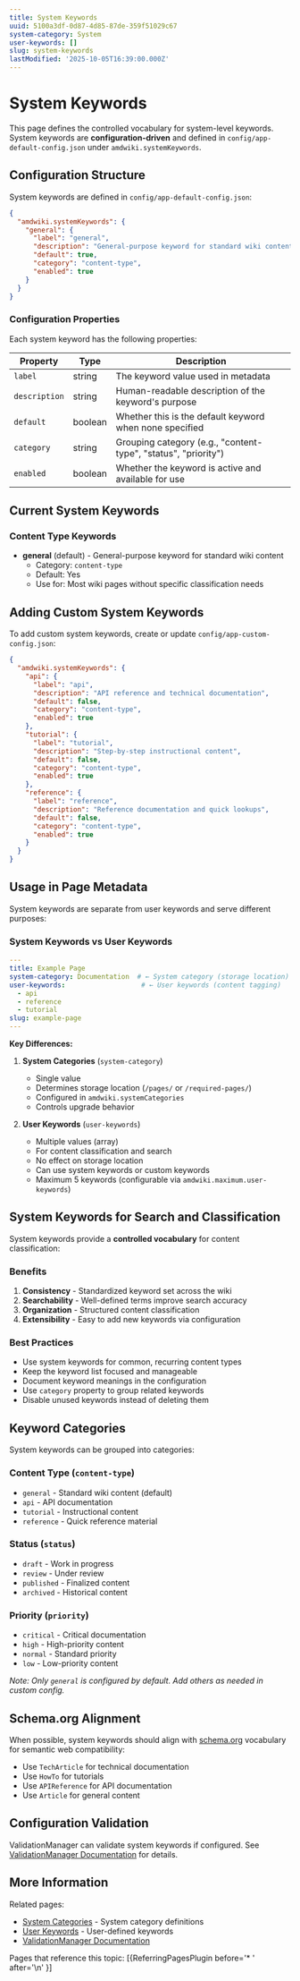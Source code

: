 ```yaml
---
title: System Keywords
uuid: 5100a3df-0d87-4d85-87de-359f51029c67
system-category: System
user-keywords: []
slug: system-keywords
lastModified: '2025-10-05T16:39:00.000Z'
---
```

# System Keywords

This page defines the controlled vocabulary for system-level keywords. System keywords are **configuration-driven** and defined in `config/app-default-config.json` under `amdwiki.systemKeywords`.

## Configuration Structure

System keywords are defined in `config/app-default-config.json`:

```json
{
  "amdwiki.systemKeywords": {
    "general": {
      "label": "general",
      "description": "General-purpose keyword for standard wiki content",
      "default": true,
      "category": "content-type",
      "enabled": true
    }
  }
}
```

### Configuration Properties

Each system keyword has the following properties:

| Property | Type | Description |
|----------|------|-------------|
| `label` | string | The keyword value used in metadata |
| `description` | string | Human-readable description of the keyword's purpose |
| `default` | boolean | Whether this is the default keyword when none specified |
| `category` | string | Grouping category (e.g., "content-type", "status", "priority") |
| `enabled` | boolean | Whether the keyword is active and available for use |

## Current System Keywords

### Content Type Keywords

* **general** (default) - General-purpose keyword for standard wiki content
  * Category: `content-type`
  * Default: Yes
  * Use for: Most wiki pages without specific classification needs

## Adding Custom System Keywords

To add custom system keywords, create or update `config/app-custom-config.json`:

```json
{
  "amdwiki.systemKeywords": {
    "api": {
      "label": "api",
      "description": "API reference and technical documentation",
      "default": false,
      "category": "content-type",
      "enabled": true
    },
    "tutorial": {
      "label": "tutorial",
      "description": "Step-by-step instructional content",
      "default": false,
      "category": "content-type",
      "enabled": true
    },
    "reference": {
      "label": "reference",
      "description": "Reference documentation and quick lookups",
      "default": false,
      "category": "content-type",
      "enabled": true
    }
  }
}
```

## Usage in Page Metadata

System keywords are separate from user keywords and serve different purposes:

### System Keywords vs User Keywords

```yaml
---
title: Example Page
system-category: Documentation  # ← System category (storage location)
user-keywords:                   # ← User keywords (content tagging)
  - api
  - reference
  - tutorial
slug: example-page
---
```

**Key Differences:**

1. **System Categories** (`system-category`)
   - Single value
   - Determines storage location (`/pages/` or `/required-pages/`)
   - Configured in `amdwiki.systemCategories`
   - Controls upgrade behavior

2. **User Keywords** (`user-keywords`)
   - Multiple values (array)
   - For content classification and search
   - No effect on storage location
   - Can use system keywords or custom keywords
   - Maximum 5 keywords (configurable via `amdwiki.maximum.user-keywords`)

## System Keywords for Search and Classification

System keywords provide a **controlled vocabulary** for content classification:

### Benefits

1. **Consistency** - Standardized keyword set across the wiki
2. **Searchability** - Well-defined terms improve search accuracy
3. **Organization** - Structured content classification
4. **Extensibility** - Easy to add new keywords via configuration

### Best Practices

* Use system keywords for common, recurring content types
* Keep the keyword list focused and manageable
* Document keyword meanings in the configuration
* Use `category` property to group related keywords
* Disable unused keywords instead of deleting them

## Keyword Categories

System keywords can be grouped into categories:

### Content Type (`content-type`)
* `general` - Standard wiki content (default)
* `api` - API documentation
* `tutorial` - Instructional content
* `reference` - Quick reference material

### Status (`status`)
* `draft` - Work in progress
* `review` - Under review
* `published` - Finalized content
* `archived` - Historical content

### Priority (`priority`)
* `critical` - Critical documentation
* `high` - High-priority content
* `normal` - Standard priority
* `low` - Low-priority content

*Note: Only `general` is configured by default. Add others as needed in custom config.*

## Schema.org Alignment

When possible, system keywords should align with [schema.org](https://schema.org) vocabulary for semantic web compatibility:

* Use `TechArticle` for technical documentation
* Use `HowTo` for tutorials
* Use `APIReference` for API documentation
* Use `Article` for general content

## Configuration Validation

ValidationManager can validate system keywords if configured. See [ValidationManager Documentation](./docs/managers/ValidationManager-Documentation.md) for details.

## More Information

Related pages:
* [System Categories](System%20Categories) - System category definitions
* [User Keywords](User%20Keywords) - User-defined keywords
* [ValidationManager Documentation](./docs/managers/ValidationManager-Documentation.md)

Pages that reference this topic:
[{ReferringPagesPlugin before='* ' after='\n' }]
